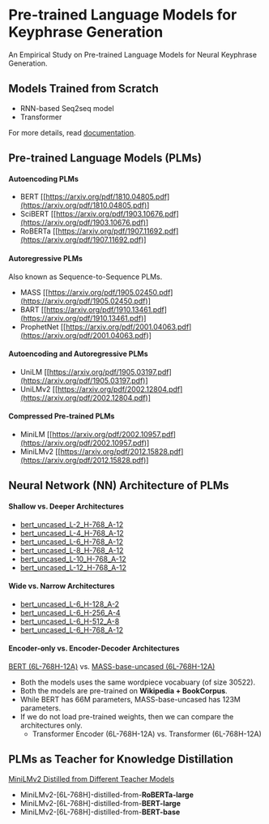 # Pre-trained Language Models for Keyphrase Generation

An Empirical Study on Pre-trained Language Models for Neural Keyphrase Generation.

## Models Trained from Scratch

- RNN-based Seq2seq model
- Transformer

For more details, read [documentation](https://github.com/wasiahmad/NeuralKpGen/tree/master/seq2seq).


## Pre-trained Language Models (PLMs)

#### Autoencoding PLMs

- BERT [[https://arxiv.org/pdf/1810.04805.pdf](https://arxiv.org/pdf/1810.04805.pdf)]
- SciBERT [[https://arxiv.org/pdf/1903.10676.pdf](https://arxiv.org/pdf/1903.10676.pdf)]
- RoBERTa [[https://arxiv.org/pdf/1907.11692.pdf](https://arxiv.org/pdf/1907.11692.pdf)]

#### Autoregressive PLMs

Also known as Sequence-to-Sequence PLMs.

- MASS [[https://arxiv.org/pdf/1905.02450.pdf](https://arxiv.org/pdf/1905.02450.pdf)]
- BART [[https://arxiv.org/pdf/1910.13461.pdf](https://arxiv.org/pdf/1910.13461.pdf)]
- ProphetNet [[https://arxiv.org/pdf/2001.04063.pdf](https://arxiv.org/pdf/2001.04063.pdf)]

#### Autoencoding and Autoregressive PLMs

- UniLM [[https://arxiv.org/pdf/1905.03197.pdf](https://arxiv.org/pdf/1905.03197.pdf)]
- UniLMv2 [[https://arxiv.org/pdf/2002.12804.pdf](https://arxiv.org/pdf/2002.12804.pdf)]

#### Compressed Pre-trained PLMs

- MiniLM  [[https://arxiv.org/pdf/2002.10957.pdf](https://arxiv.org/pdf/2002.10957.pdf)]
- MiniLMv2 [[https://arxiv.org/pdf/2012.15828.pdf](https://arxiv.org/pdf/2012.15828.pdf)]


## Neural Network (NN) Architecture of PLMs

#### Shallow vs. Deeper Architectures

- [bert_uncased_L-2_H-768_A-12](https://huggingface.co/google/bert_uncased_L-2_H-768_A-12)
- [bert_uncased_L-4_H-768_A-12](https://huggingface.co/google/bert_uncased_L-4_H-768_A-12)
- [bert_uncased_L-6_H-768_A-12](https://huggingface.co/google/bert_uncased_L-6_H-768_A-12)
- [bert_uncased_L-8_H-768_A-12](https://huggingface.co/google/bert_uncased_L-8_H-768_A-12)
- [bert_uncased_L-10_H-768_A-12](https://huggingface.co/google/bert_uncased_L-10_H-768_A-12)
- [bert_uncased_L-12_H-768_A-12](https://huggingface.co/google/bert_uncased_L-12_H-768_A-12)

#### Wide vs. Narrow Architectures

- [bert_uncased_L-6_H-128_A-2](https://huggingface.co/google/bert_uncased_L-6_H-128_A-2)
- [bert_uncased_L-6_H-256_A-4](https://huggingface.co/google/bert_uncased_L-6_H-256_A-4)
- [bert_uncased_L-6_H-512_A-8](https://huggingface.co/google/bert_uncased_L-6_H-512_A-8)
- [bert_uncased_L-6_H-768_A-12](https://huggingface.co/google/bert_uncased_L-6_H-768_A-12)

#### Encoder-only vs. Encoder-Decoder Architectures

[BERT (6L-768H-12A)](https://huggingface.co/google/bert_uncased_L-6_H-768_A-12) vs. [MASS-base-uncased (6L-768H-12A)](https://github.com/microsoft/MASS/tree/master/MASS-summarization#pipeline-for-pre-training)

- Both the models uses the same wordpiece vocabuary (of size 30522).
- Both the models are pre-trained on **Wikipedia + BookCorpus**.
- While BERT has 66M parameters, MASS-base-uncased has 123M parameters.
- If we do not load pre-trained weights, then we can compare the architectures only.
  - Transformer Encoder (6L-768H-12A) vs. Transformer (6L-768H-12A)


## PLMs as Teacher for Knowledge Distillation

[MiniLMv2 Distilled from Different Teacher Models](https://github.com/microsoft/unilm/tree/master/minilm#minilm)

- MiniLMv2-[6L-768H]-distilled-from-**RoBERTa-large**
- MiniLMv2-[6L-768H]-distilled-from-**BERT-large**
- MiniLMv2-[6L-768H]-distilled-from-**BERT-base**
